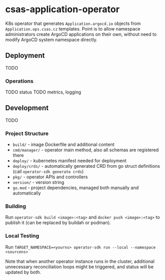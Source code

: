 # csas-application-operator

K8s operator that generates `Application.argocd.io` objects from `Application.ops.csas.cz` templates.
Point is to allow namespace administrators create ArgoCD applications on their own, without need to modify ArgoCD
system namespace directly.

## Deployment

TODO

### Operations

TODO status
TODO metrics, logging

## Development

TODO

### Project Structure

* `build/` - image Dockerfile and additional content
* `cmd/manager/` - operator main method, also all schemas are registered there
* `deploy/` - kubernetes manifest needed for deployment
* `deploy/crds/` - automatically generated CRD from go struct definitions (call `operator-sdk generate crds`)
* `pkg/` - operator APIs and controllers
* `version/` - version string
* `go.mod` - project dependencies, managed both manually and automatically

### Building

Run `operator-sdk build <image>:<tag>` and `docker push <image>:<tag>` to publish it (can be replaced by buildah or podman).

### Local Testing

Run `TARGET_NAMESPACE=<yourns> operator-sdk run --local --namespace <sourcens>`

Note that when another operator instance runs in the cluster, additional unnecessary reconciliation loops might be 
triggered, and status will be updated by both.

